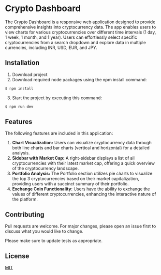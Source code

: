 # Crypto Dashboard
The Crypto Dashboard is a responsive web application designed to provide comprehensive insights into cryptocurrency data. The app enables users to view charts for various cryptocurrencies over different time intervals (1 day, 1 week, 1 month, and 1 year). Users can effortlessly select specific cryptocurrencies from a search dropdown and explore data in multiple currencies, including INR, USD, EUR, and JPY.

## Installation
1. Download project
2. Download required node packages using the npm install command:

```bash
$ npm install
```
3. Start the project by executing this command:
```bash
$ npm run dev
```
## Features
The following features are included in this application:

1. **Chart Visualization:** Users can visualize cryptocurrency data through both line charts and bar charts (vertical and horizontal) for a detailed analysis.
2. **Sidebar with Market Cap:** A right-sidebar displays a list of all cryptocurrencies with their latest market cap, offering a quick overview of the cryptocurrency landscape.
3. **Portfolio Analysis:** The Portfolio section utilizes pie charts to visualize the top 3 cryptocurrencies based on their market capitalization, providing users with a succinct summary of their portfolio.
4. **Exchange Coin Functionality:** Users have the ability to exchange the values of different cryptocurrencies, enhancing the interactive nature of the platform.


## Contributing

Pull requests are welcome. For major changes, please open an issue first
to discuss what you would like to change.

Please make sure to update tests as appropriate.

## License

[MIT](https://choosealicense.com/licenses/mit/)



